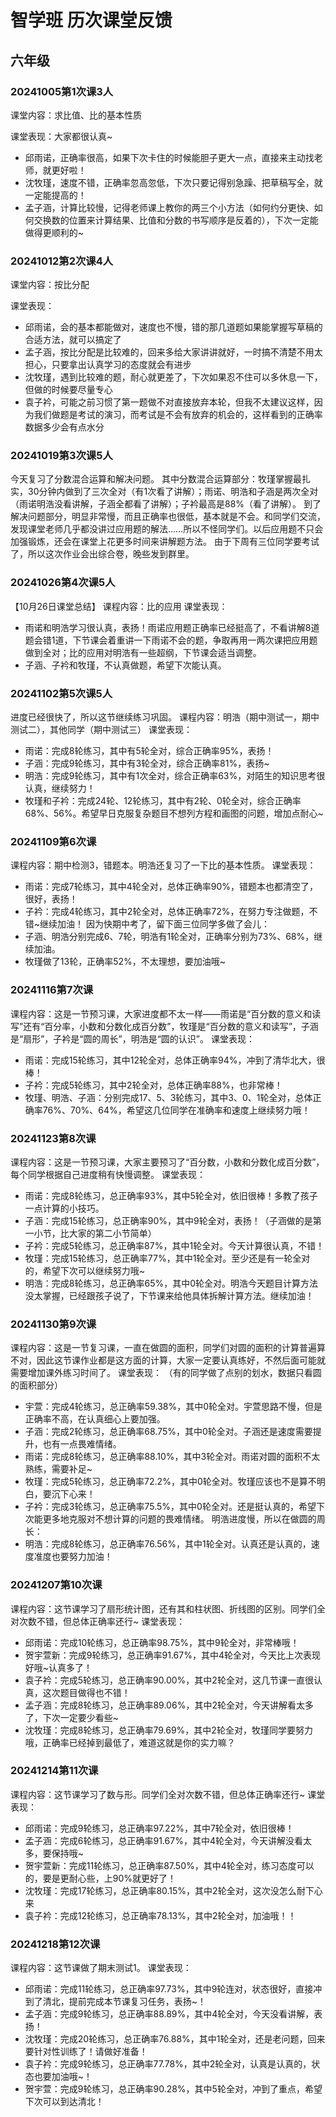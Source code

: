 # 智学班 历次课堂反馈

## 六年级

### 20241005第1次课3人
课堂内容：求比值、比的基本性质

课堂表现：大家都很认真~
- 邱雨诺，正确率很高，如果下次卡住的时候能胆子更大一点，直接来主动找老师，就更好啦！
- 沈牧瑾，速度不错，正确率忽高忽低，下次只要记得别急躁、把草稿写全，就一定能提高的！
- 孟子涵，计算比较慢，记得老师课上教你的两三个小方法（如何约分更快、如何交换数的位置来计算结果、比值和分数的书写顺序是反着的），下次一定能做得更顺利的~

### 20241012第2次课4人
课堂内容：按比分配

课堂表现：
- 邱雨诺，会的基本都能做对，速度也不慢，错的那几道题如果能掌握写草稿的合适方法，就可以搞定了
- 孟子涵，按比分配是比较难的，回来多给大家讲讲就好，一时搞不清楚不用太担心，只要拿出认真学习的态度就会有进步
- 沈牧瑾，遇到比较难的题，耐心就更差了，下次如果忍不住可以多休息一下，但做的时候要尽量专心
- 袁子衿，可能之前习惯了第一题做不对直接放弃本轮，但我不太建议这样，因为我们做题是考试的演习，而考试是不会有放弃的机会的，这样看到的正确率数据多少会有点水分

### 20241019第3次课5人
今天复习了分数混合运算和解决问题。
其中分数混合运算部分：牧瑾掌握最扎实，30分钟内做到了三次全对（有1次看了讲解）；雨诺、明浩和子涵是两次全对（雨诺明浩没看讲解，子涵全都看了讲解）；子衿最高是88%（看了讲解）。
到了解决问题部分，明显非常慢，而且正确率也很低，基本就是不会。和同学们交流，发现课堂老师几乎都没讲过应用题的解法……所以不怪同学们。以后应用题不只会加强锻炼，还会在课堂上花更多时间来讲解题方法。
由于下周有三位同学要考试了，所以这次作业会出综合卷，晚些发到群里。

### 20241026第4次课5人
【10月26日课堂总结】
课程内容：比的应用
课堂表现：
- 雨诺和明浩学习很认真，表扬！雨诺应用题正确率已经挺高了，不看讲解8道题会错1道，下节课会着重讲一下雨诺不会的题，争取再用一两次课把应用题做到全对；比的应用对明浩有一些超纲，下节课会适当调整。
- 子涵、子衿和牧瑾，不认真做题，希望下次能认真。

### 20241102第5次课5人
进度已经很快了，所以这节继续练习巩固。
课程内容：明浩（期中测试一，期中测试二），其他同学（期中测试三）
课堂表现：
- 雨诺：完成8轮练习，其中有5轮全对，综合正确率95%，表扬！
- 子涵：完成9轮练习，其中有3轮全对，综合正确率81%，表扬~
- 明浩：完成9轮练习，其中有1次全对，综合正确率63%，对陌生的知识思考很认真，继续努力！
- 牧瑾和子衿：完成24轮、12轮练习，其中有2轮、0轮全对，综合正确率68%、56%。希望早日克服复杂题目不想列方程和画图的问题，增加点耐心~

### 20241109第6次课
课程内容：期中检测3，错题本。明浩还复习了一下比的基本性质。
课堂表现：
- 雨诺：完成7轮练习，其中4轮全对，总体正确率90%，错题本也都清空了，很好，表扬！
- 子衿：完成4轮练习，其中2轮全对，总体正确率72%，在努力专注做题，不错~继续加油！
因为快期中考了，留下面三位同学多做了会儿：
- 子涵、明浩分别完成6、7轮，明浩有1轮全对，正确率分别为73%、68%，继续加油。
- 牧瑾做了13轮，正确率52%，不太理想，要加油哦~

### 20241116第7次课
课程内容：这是一节预习课，大家进度都不太一样——雨诺是“百分数的意义和读写”还有“百分率，小数和分数化成百分数”，牧瑾是“百分数的意义和读写”，子涵是“扇形”，子衿是“圆的周长”，明浩是“圆的认识”。
课堂表现：
- 雨诺：完成15轮练习，其中12轮全对，总体正确率94%，冲到了清华北大，很棒！
- 子衿：完成5轮练习，其中2轮全对，总体正确率88%，也非常棒！
- 牧瑾、明浩、子涵：分别完成17、5、3轮练习，其中3、0、1轮全对，总体正确率76%、70%、64%，希望这几位同学在准确率和速度上继续努力哦！

### 20241123第8次课
课程内容：这是一节预习课，大家主要预习了“百分数，小数和分数化成百分数”，每个同学根据自己进度稍有快慢调整。
课堂表现：
- 雨诺：完成8轮练习，总正确率93%，其中5轮全对，依旧很棒！多教了孩子一点计算的小技巧。
- 子涵：完成15轮练习，总正确率90%，其中9轮全对，表扬！（子涵做的是第一小节，比大家的第二小节简单）
- 子衿：完成5轮练习，总正确率87%，其中1轮全对。今天计算很认真，不错！
- 牧瑾：完成15轮练习，总正确率77%，其中1轮全对。至少还是有一轮全对的，希望下次可以继续努力哦~
- 明浩：完成8轮练习，总正确率65%，其中0轮全对。明浩今天题目计算方法没太掌握，已经跟孩子说了，下节课来给他具体拆解计算方法。继续加油！

### 20241130第9次课
课程内容：这是一节复习课，一直在做圆的面积，同学们对圆的面积的计算普遍算不对，因此这节课作业都是这方面的计算，大家一定要认真练好，不然后面可能就需要增加课外练习时间了。
课堂表现：
（有的同学做了点别的划水，数据只看圆的面积部分）
- 宇萱：完成4轮练习，总正确率59.38%，其中0轮全对。宇萱思路不慢，但是正确率不高，在认真细心上要加强。
- 子涵：完成2轮练习，总正确率68.75%，其中0轮全对。子涵还是速度需要提升，也有一点畏难情绪。
- 雨诺：完成8轮练习，总正确率88.10%，其中3轮全对。雨诺对圆的面积不太熟练，需要补足~
- 牧瑾：完成5轮练习，总正确率72.2%，其中0轮全对。牧瑾应该也不是算不明白，要沉下心来！
- 子衿：完成3轮练习，总正确率75.5%，其中0轮全对。还是挺认真的，希望下次能更多地克服对不想计算的问题的畏难情绪。
明浩进度慢，所以在做圆的周长：
- 明浩：完成8轮练习，总正确率76.56%，其中1轮全对。认真还是认真的，速度准度也要努力加油！

### 20241207第10次课
课程内容：这节课学习了扇形统计图，还有其和柱状图、折线图的区别。同学们全对次数不错，但总体正确率还行~
课堂表现： 
- 邱雨诺：完成10轮练习，总正确率98.75%，其中9轮全对，非常棒哦！
- 贺宇萱新：完成9轮练习，总正确率91.67%，其中4轮全对，今天比上次表现好哦~认真多了！
- 袁子衿：完成5轮练习，总正确率90.00%，其中2轮全对，这几节课一直很认真，这次题目做得也不错！
- 孟子涵：完成8轮练习，总正确率89.06%，其中2轮全对，今天讲解看太多了，下次一定要少看些~
- 沈牧瑾：完成8轮练习，总正确率79.69%，其中2轮全对，牧瑾同学要努力哦，正确率已经掉到最低了，难道这就是你的实力嘛？

### 20241214第11次课
课程内容：这节课学习了数与形。同学们全对次数不错，但总体正确率还行~
课堂表现： 
- 邱雨诺：完成9轮练习，总正确率97.22%，其中7轮全对，依旧很棒！
- 孟子涵：完成6轮练习，总正确率91.67%，其中4轮全对，今天讲解没看太多，要保持哦~
- 贺宇萱新：完成11轮练习，总正确率87.50%，其中4轮全对，练习态度可以的，要是更耐心些，上90%就更好了！
- 沈牧瑾：完成17轮练习，总正确率80.15%，其中2轮全对，这次没怎么耐下心来
- 袁子衿：完成12轮练习，总正确率78.13%，其中2轮全对，加油哦！！

### 20241218第12次课
课程内容：这节课做了期末测试1。
课堂表现： 
- 邱雨诺：完成11轮练习，总正确率97.73%，其中9轮连对，状态很好，直接冲到了清北，提前完成本节课复习任务，表扬~！
- 孟子涵：完成9轮练习，总正确率88.89%，其中4轮全对，今天没看讲解，表扬！
- 沈牧瑾：完成20轮练习，总正确率76.88%，其中1轮全对，还是老问题，回来要针对性训练了！请做好准备！
- 袁子衿：完成9轮练习，总正确率77.78%，其中2轮全对，认真是认真的，状态也要加油哦~！
- 贺宇萱：完成9轮练习，总正确率90.28%，其中5轮全对，冲到了重点，希望下次可以到达清北！


